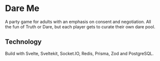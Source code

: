 # Dare Me

A party game for adults with an emphasis on consent and negotiation. All the fun of Truth or Dare, but each player gets to curate their own dare pool.

## Technology

Build with Svelte, Sveltekit, Socket.IO, Redis, Prisma, Zod and PostgreSQL.
